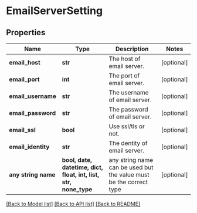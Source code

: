 # EmailServerSetting


## Properties
Name | Type | Description | Notes
------------ | ------------- | ------------- | -------------
**email_host** | **str** | The host of email server. | [optional] 
**email_port** | **int** | The port of email server. | [optional] 
**email_username** | **str** | The username of email server. | [optional] 
**email_password** | **str** | The password of email server. | [optional] 
**email_ssl** | **bool** | Use ssl/tls or not. | [optional] 
**email_identity** | **str** | The dentity of email server. | [optional] 
**any string name** | **bool, date, datetime, dict, float, int, list, str, none_type** | any string name can be used but the value must be the correct type | [optional]

[[Back to Model list]](../README.md#documentation-for-models) [[Back to API list]](../README.md#documentation-for-api-endpoints) [[Back to README]](../README.md)


